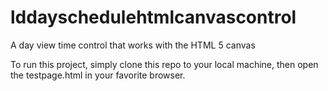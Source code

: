 # lddayschedulehtmlcanvascontrol
A day view time control that works with the HTML 5 canvas

To run this project, simply clone this repo to your local machine, then open the testpage.html in your favorite browser.  

